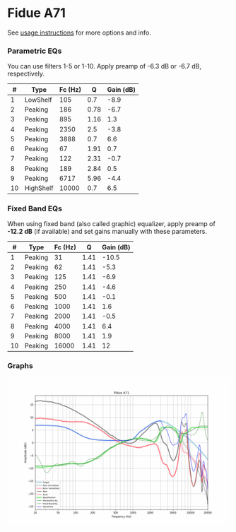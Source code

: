 # Fidue A71
See [usage instructions](https://github.com/jaakkopasanen/AutoEq#usage) for more options and info.

### Parametric EQs
You can use filters 1-5 or 1-10. Apply preamp of -6.3 dB or -6.7 dB, respectively.

|   # | Type      |   Fc (Hz) |    Q |   Gain (dB) |
|-----|-----------|-----------|------|-------------|
|   1 | LowShelf  |       105 | 0.7  |        -8.9 |
|   2 | Peaking   |       186 | 0.78 |        -6.7 |
|   3 | Peaking   |       895 | 1.16 |         1.3 |
|   4 | Peaking   |      2350 | 2.5  |        -3.8 |
|   5 | Peaking   |      3888 | 0.7  |         6.6 |
|   6 | Peaking   |        67 | 1.91 |         0.7 |
|   7 | Peaking   |       122 | 2.31 |        -0.7 |
|   8 | Peaking   |       189 | 2.84 |         0.5 |
|   9 | Peaking   |      6717 | 5.96 |        -4.4 |
|  10 | HighShelf |     10000 | 0.7  |         6.5 |

### Fixed Band EQs
When using fixed band (also called graphic) equalizer, apply preamp of **-12.2 dB** (if available) and set gains manually with these parameters.

|   # | Type    |   Fc (Hz) |    Q |   Gain (dB) |
|-----|---------|-----------|------|-------------|
|   1 | Peaking |        31 | 1.41 |       -10.5 |
|   2 | Peaking |        62 | 1.41 |        -5.3 |
|   3 | Peaking |       125 | 1.41 |        -6.9 |
|   4 | Peaking |       250 | 1.41 |        -4.6 |
|   5 | Peaking |       500 | 1.41 |        -0.1 |
|   6 | Peaking |      1000 | 1.41 |         1.6 |
|   7 | Peaking |      2000 | 1.41 |        -0.5 |
|   8 | Peaking |      4000 | 1.41 |         6.4 |
|   9 | Peaking |      8000 | 1.41 |         1.9 |
|  10 | Peaking |     16000 | 1.41 |        12   |

### Graphs
![](./Fidue%20A71.png)

